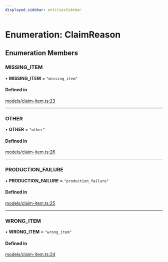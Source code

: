 ```yaml
---
displayed_sidebar: entitiesSidebar
---
```


# Enumeration: ClaimReason

## Enumeration Members

### MISSING\_ITEM

• **MISSING\_ITEM** = ``"missing_item"``

#### Defined in

[models/claim-item.ts:23](https://github.com/medusajs/medusa/blob/35df4962f/packages/medusa/src/models/claim-item.ts#L23)

___

### OTHER

• **OTHER** = ``"other"``

#### Defined in

[models/claim-item.ts:26](https://github.com/medusajs/medusa/blob/35df4962f/packages/medusa/src/models/claim-item.ts#L26)

___

### PRODUCTION\_FAILURE

• **PRODUCTION\_FAILURE** = ``"production_failure"``

#### Defined in

[models/claim-item.ts:25](https://github.com/medusajs/medusa/blob/35df4962f/packages/medusa/src/models/claim-item.ts#L25)

___

### WRONG\_ITEM

• **WRONG\_ITEM** = ``"wrong_item"``

#### Defined in

[models/claim-item.ts:24](https://github.com/medusajs/medusa/blob/35df4962f/packages/medusa/src/models/claim-item.ts#L24)
